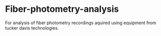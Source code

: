 # Fiber-photometry-analysis
For analysis of fiber photometry recordings aquired using equipment from tucker davis technologies.


